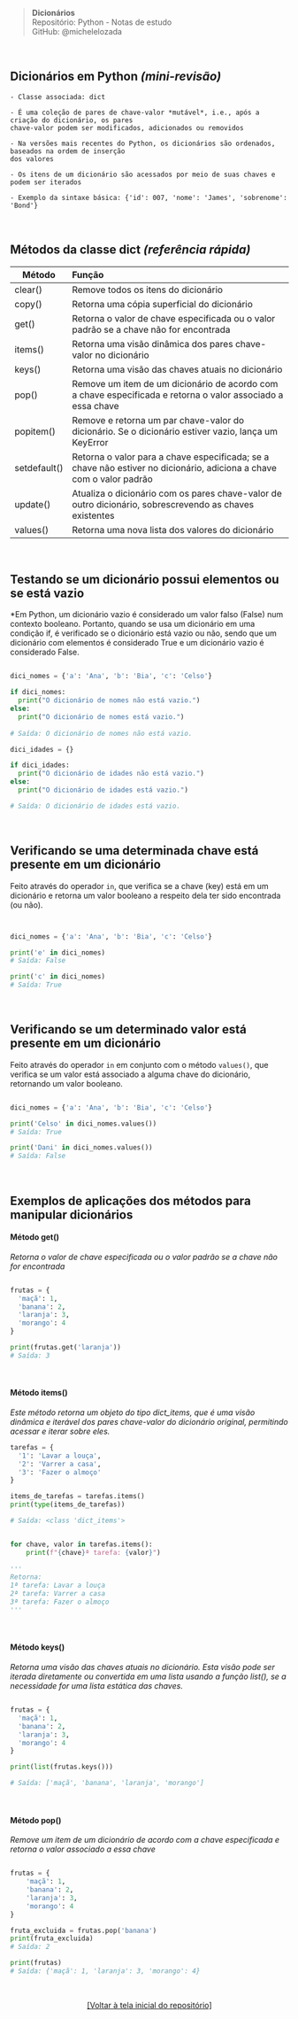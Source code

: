 > **Dicionários**  
> Repositório: Python - Notas de estudo     
> GitHub: @michelelozada
&nbsp;
     
&nbsp;  
## Dicionários em Python *(mini-revisão)*
```
- Classe associada: dict

- É uma coleção de pares de chave-valor *mutável*, i.e., após a criação do dicionário, os pares 
chave-valor podem ser modificados, adicionados ou removidos  

- Na versões mais recentes do Python, os dicionários são ordenados, baseados na ordem de inserção 
dos valores 

- Os itens de um dicionário são acessados por meio de suas chaves e podem ser iterados

- Exemplo da sintaxe básica: {'id': 007, 'nome': 'James', 'sobrenome': 'Bond'}
```

&nbsp;  

## Métodos da classe dict *(referência rápida)* 

Método | Função
---    | :--
clear() | Remove todos os itens do dicionário
copy() | Retorna uma cópia superficial do dicionário
get() | Retorna o valor de chave especificada ou o valor padrão se a chave não for encontrada
items() | Retorna uma visão dinâmica dos pares chave-valor no dicionário
keys() | Retorna uma visão das chaves atuais no dicionário  
pop() | Remove um item de um dicionário de acordo com a chave especificada e retorna o valor associado a essa chave
popitem() | Remove e retorna um par chave-valor do dicionário. Se o dicionário estiver vazio, lança um KeyError
setdefault() | Retorna o valor para a chave especificada; se a chave não estiver no dicionário, adiciona a chave com o valor padrão
update() | Atualiza o dicionário com os pares chave-valor de outro dicionário, sobrescrevendo as chaves existentes
values() | Retorna uma nova lista dos valores do dicionário

&nbsp;

## Testando se um dicionário possui elementos ou se está vazio
*Em Python, um dicionário vazio é considerado um valor falso (False) num contexto booleano. Portanto, quando se usa um dicionário em uma condição if, é verificado se o dicionário está vazio ou não, sendo que um dicionário com elementos é considerado True e um dicionário vazio é considerado False. 
```py

dici_nomes = {'a': 'Ana', 'b': 'Bia', 'c': 'Celso'}

if dici_nomes:
  print("O dicionário de nomes não está vazio.")
else:
  print("O dicionário de nomes está vazio.")
  
# Saída: O dicionário de nomes não está vazio.
```
```py
dici_idades = {}

if dici_idades:
  print("O dicionário de idades não está vazio.")
else:
  print("O dicionário de idades está vazio.")

# Saída: O dicionário de idades está vazio.
```

&nbsp;

## Verificando se uma determinada chave está presente em um dicionário 
Feito através do operador `in`, que verifica se a chave (key) está em um dicionário e retorna um valor booleano a respeito dela ter sido encontrada (ou não).

```py


dici_nomes = {'a': 'Ana', 'b': 'Bia', 'c': 'Celso'}

print('e' in dici_nomes)
# Saída: False

print('c' in dici_nomes)
# Saída: True
```

&nbsp;

## Verificando se um determinado valor está presente em um dicionário 
Feito através do operador `in` em conjunto com o método `values()`, que verifica se um valor está associado a alguma chave do dicionário, retornando um valor booleano.

```py

dici_nomes = {'a': 'Ana', 'b': 'Bia', 'c': 'Celso'}

print('Celso' in dici_nomes.values())
# Saída: True

print('Dani' in dici_nomes.values())
# Saída: False
```

&nbsp;

## Exemplos de aplicações dos métodos para manipular dicionários

#### Método get()
*Retorna o valor de chave especificada ou o valor padrão se a chave não for encontrada*  

```py

frutas = {
  'maçã': 1,
  'banana': 2,
  'laranja': 3,
  'morango': 4
}

print(frutas.get('laranja'))
# Saída: 3
```

&nbsp;

#### Método items()
*Este método retorna um objeto do tipo dict_items, que é uma visão dinâmica e iterável dos pares chave-valor do dicionário original, permitindo acessar e iterar sobre eles.*  

```py
tarefas = {
  '1': 'Lavar a louça',
  '2': 'Varrer a casa',
  '3': 'Fazer o almoço'
}

items_de_tarefas = tarefas.items()
print(type(items_de_tarefas))

# Saída: <class 'dict_items'>


for chave, valor in tarefas.items():
	print(f"{chave}ª tarefa: {valor}")
	
'''  
Retorna: 
1ª tarefa: Lavar a louça
2ª tarefa: Varrer a casa
3ª tarefa: Fazer o almoço
'''
```

&nbsp;

#### Método keys()
*Retorna uma visão das chaves atuais no dicionário. Esta visão pode ser iterada diretamente ou convertida em uma lista usando a função list(), se a necessidade for uma lista estática das chaves.*

```py

frutas = {
  'maçã': 1,
  'banana': 2,
  'laranja': 3,
  'morango': 4
}

print(list(frutas.keys()))

# Saída: ['maçã', 'banana', 'laranja', 'morango']
```

&nbsp;

#### Método pop()
*Remove um item de um dicionário de acordo com a chave especificada e retorna o valor associado a essa chave*  

```py

frutas = {
    'maçã': 1,
    'banana': 2,
    'laranja': 3,
    'morango': 4
}

fruta_excluida = frutas.pop('banana')
print(fruta_excluida)  
# Saída: 2

print(frutas)
# Saída: {'maçã': 1, 'laranja': 3, 'morango': 4}
```

&nbsp;

<div align="center">
<a href="https://github.com/michelelozada/Python-Study-Notes">[Voltar à tela inicial do repositório]</a>
</div>